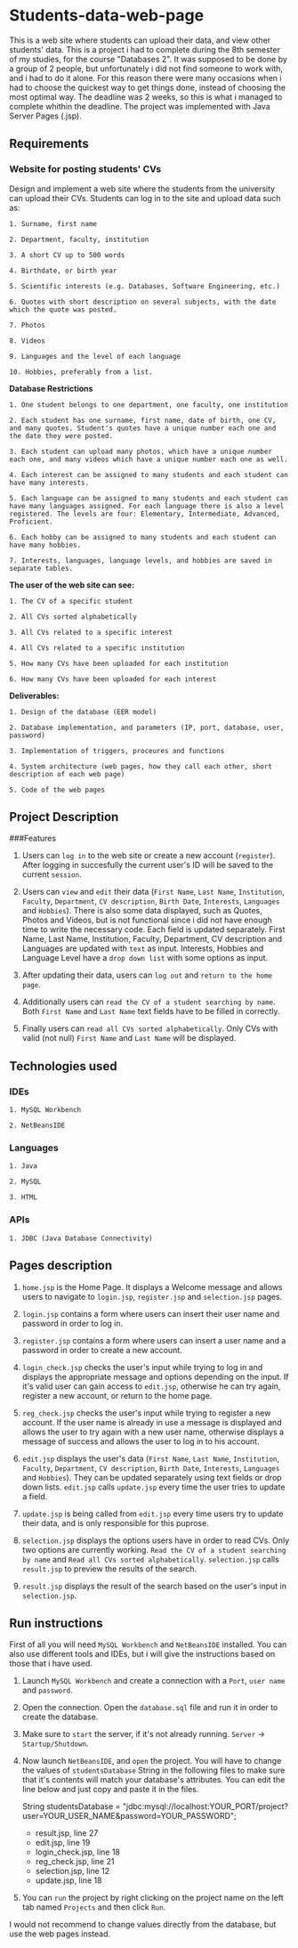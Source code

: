 # Students-data-web-page

This is a web site where students can upload their data, and view other students' data. This is a project i had to complete during the 8th semester of my studies, for the course "Databases 2". It was supposed to be done by a group of 2 people, but unfortunately i did not find someone to work with, and i had to do it alone. For this reason there were many occasions when i had to choose the quickest way to get things done, instead of choosing the most optimal way. The deadline was 2 weeks, so this is what i managed to complete whithin the deadline. The project was implemented with Java Server Pages (.jsp).



## Requirements

### Website for posting students' CVs

Design and implement a web site where the students from the university can upload their CVs. Students can log in to the site and upload data such as:

	1. Surname, first name
	
	2. Department, faculty, institution
	
	3. A short CV up to 500 words
	
	4. Birthdate, or birth year
	
	5. Scientific interests (e.g. Databases, Software Engineering, etc.)
	
	6. Quotes with short description on several subjects, with the date which the quote was posted.
	
	7. Photos
	
	8. Videos
	
	9. Languages and the level of each language
	
	10. Hobbies, preferably from a list.


**Database Restrictions**

	1. One student belongs to one department, one faculty, one institution
	
	2. Each student has one surname, first name, date of birth, one CV, and many quotes. Student's quotes have a unique number each one and the date they were posted.
	
	3. Each student can upload many photos, which have a unique number each one, and many videos which have a unique number each one as well.
	
	4. Each interest can be assigned to many students and each student can have many interests.
	
	5. Each language can be assigned to many students and each student can have many languages assigned. For each language there is also a level registered. The levels are four: Elementary, Intermediate, Advanced, Proficient.
	
	6. Each hobby can be assigned to many students and each student can have many hobbies.
	
	7. Interests, languages, language levels, and hobbies are saved in separate tables.
	
	
**The user of the web site can see:**

	1. The CV of a specific student
	
	2. All CVs sorted alphabetically
	
	3. All CVs related to a specific interest
	
	4. All CVs related to a specific institution
	
	5. How many CVs have been uploaded for each institution
	
	6. How many CVs have been uploaded for each interest
	

**Deliverables:**

	1. Design of the database (EER model)
	
	2. Database implementation, and parameters (IP, port, database, user, password)
	
	3. Implementation of triggers, proceures and functions
	
	4. System architecture (web pages, how they call each other, short description of each web page)
	
	5. Code of the web pages



## Project Description

###Features

1. Users can `log in` to the web site or create a new account (`register`). After logging in succesfully the current user's ID will be saved to the current `session`.
	
2. Users can `view` and `edit` their data (`First Name`, `Last Name`, `Institution`, `Faculty`, `Department`, `CV description`, `Birth Date`, `Interests`, `Languages` and `Hobbies`). There is also some data displayed, such as Quotes, Photos and Videos, but is not functional since i did not have enough time to write the necessary code. Each field is updated separately. First Name, Last Name, Institution, Faculty, Department, CV description and Languages are updated with `text` as input. Interests, Hobbies and Language Level have a `drop down list` with some options as input.
	
3. After updating their data, users can `log out`  and `return to the home page`.
	
4. Additionally users can `read the CV of a student searching by name`. Both `First Name` and `Last Name` text fields have to be filled in correctly.
	
5. Finally users can `read all CVs sorted alphabetically`. Only CVs with valid (not null) `First Name` and `Last Name` will be displayed.



## Technologies used

### IDEs

	1. MySQL Workbench
	
	2. NetBeansIDE

### Languages
	
	1. Java
	
	2. MySQL
	
	3. HTML

### APIs

	1. JDBC (Java Database Connectivity)



## Pages description

1. `home.jsp` is the Home Page. It displays a Welcome message and allows users to navigate to `login.jsp`, `register.jsp` and `selection.jsp` pages.
	
2. `login.jsp` contains a form where users can insert their user name and password in order to log in.
	
3. `register.jsp` contains a form where users can insert a user name and a password in order to create a new account.
	
4. `login_check.jsp` checks the user's input while trying to log in and displays the appropriate message and options depending on the input. If it's valid user can gain access to `edit.jsp`, otherwise he can try again, register a new account, or return to the home page.
	
5. `reg_check.jsp` checks the user's input while trying to register a new account. If the user name is already in use a message is displayed and allows the user to try again with a new user name, otherwise displays a message of success and allows the user to log in to his account.
	
6. `edit.jsp` displays the user's data (`First Name`, `Last Name`, `Institution`, `Faculty`, `Department`, `CV description`, `Birth Date`, `Interests`, `Languages` and `Hobbies`). They can be updated separately using text fields or drop down lists. `edit.jsp` calls `update.jsp` every time the user tries to update a field.
	
7. `update.jsp` is being called from `edit.jsp` every time users try to update their data, and is only responsible for this puprose.
	
8. `selection.jsp` displays the options users have in order to read CVs. Only two options are currently working. `Read the CV of a student searching by name` and `Read all CVs sorted alphabetically`. `selection.jsp` calls `result.jsp` to preview the results of the search.
	
9. `result.jsp` displays the result of the search based on the user's input in `selection.jsp`.


## Run instructions

First of all you will need `MySQL Workbench` and `NetBeansIDE` installed. You can also use different tools and IDEs, but i will give the instructions based on those that i have used.

1. Launch `MySQL Workbench` and create a connection with a `Port`, `user name` and `password`.
	
2. Open the connection. Open the `database.sql` file and run it in order to create the database.
	
3. Make sure to `start` the server, if it's not already running. `Server` -> `Startup/Shutdown`.
	
4. Now launch `NetBeansIDE`, and `open` the project. You will have to change the values of `studentsDatabase` String in the following files to make sure that it's contents will match your database's attributes. You can edit the line below and just copy and paste it in the files.
	
	String studentsDatabase = "jdbc:mysql://localhost:YOUR_PORT/project?user=YOUR_USER_NAME&password=YOUR_PASSWORD";
	
	- result.jsp, line 27
	- edit.jsp, line 19
	- login_check.jsp, line 18
	- reg_check.jsp, line 21
	- selection.jsp, line 12
	- update.jsp, line 18
	
5. You can `run` the project by right clicking on the project name on the left tab named `Projects` and then click `Run`.

I would not recommend to change values directly from the database, but use the web pages instead.
